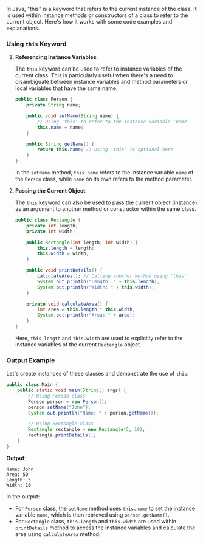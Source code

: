 In Java, "this" is a keyword that refers to the current instance of the class. It is used within instance methods or constructors of a class to refer to the current object. Here's how it works with some code examples and explanations.

### Using `this` Keyword

1. **Referencing Instance Variables**:
   
   The `this` keyword can be used to refer to instance variables of the current class. This is particularly useful when there's a need to disambiguate between instance variables and method parameters or local variables that have the same name.

   ```java
   public class Person {
       private String name;

       public void setName(String name) {
           // Using 'this' to refer to the instance variable 'name'
           this.name = name;
       }

       public String getName() {
           return this.name; // Using 'this' is optional here
       }
   }
   ```

   In the `setName` method, `this.name` refers to the instance variable `name` of the `Person` class, while `name` on its own refers to the method parameter.

2. **Passing the Current Object**:
   
   The `this` keyword can also be used to pass the current object (instance) as an argument to another method or constructor within the same class.

   ```java
   public class Rectangle {
       private int length;
       private int width;

       public Rectangle(int length, int width) {
           this.length = length;
           this.width = width;
       }

       public void printDetails() {
           calculateArea(); // Calling another method using 'this'
           System.out.println("Length: " + this.length);
           System.out.println("Width: " + this.width);
       }

       private void calculateArea() {
           int area = this.length * this.width;
           System.out.println("Area: " + area);
       }
   }
   ```

   Here, `this.length` and `this.width` are used to explicitly refer to the instance variables of the current `Rectangle` object.

### Output Example

Let's create instances of these classes and demonstrate the use of `this`:

```java
public class Main {
    public static void main(String[] args) {
        // Using Person class
        Person person = new Person();
        person.setName("John");
        System.out.println("Name: " + person.getName());

        // Using Rectangle class
        Rectangle rectangle = new Rectangle(5, 10);
        rectangle.printDetails();
    }
}
```

**Output**:
```
Name: John
Area: 50
Length: 5
Width: 10
```

In the output:
- For `Person` class, the `setName` method uses `this.name` to set the instance variable `name`, which is then retrieved using `person.getName()`.
- For `Rectangle` class, `this.length` and `this.width` are used within `printDetails` method to access the instance variables and calculate the area using `calculateArea` method.
